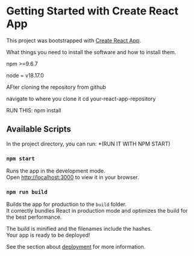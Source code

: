 # Getting Started with Create React App

This project was bootstrapped with [Create React App](https://github.com/facebook/create-react-app).

<!-- Important -->
What things you need to install the software and how to install them.

npm >=9.6.7

node = v18.17.0

AFter cloning the repository from github 

navigate to where you clone it cd your-react-app-repository

RUN THIS: npm install

## Available Scripts

In the project directory, you can run: *(RUN IT WITH NPM START)

### `npm start`

Runs the app in the development mode.\
Open [http://localhost:3000](http://localhost:3000) to view it in your browser.


### `npm run build`

Builds the app for production to the `build` folder.\
It correctly bundles React in production mode and optimizes the build for the best performance.

The build is minified and the filenames include the hashes.\
Your app is ready to be deployed!

See the section about [deployment](https://facebook.github.io/create-react-app/docs/deployment) for more information.
